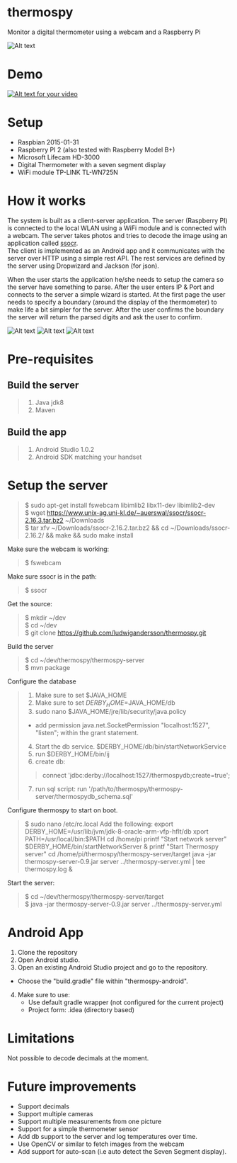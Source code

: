 thermospy
=========
Monitor a digital thermometer using a webcam and a Raspberry Pi

![Alt text](../docs/docs/gfx/thermospy.jpg "Thermospy in action")

Demo
========
[![Alt text for your video](http://img.youtube.com/vi/Le5CVlUJAuE/0.jpg)](http://www.youtube.com/watch?v=Le5CVlUJAuE)

Setup
========
  * Raspbian 2015-01-31
  * Raspberry PI 2 (also tested with Raspberry Model B+)
  * Microsoft Lifecam HD-3000
  * Digital Thermometer with a seven segment display
  * WiFi module TP-LINK TL-WN725N

How it works
============
The system is built as a client-server application. The server (Raspberry PI) is connected to the local WLAN using a WiFi module and is connected with a webcam. The server takes photos and tries to decode the image using an application called [ssocr](https://www.unix-ag.uni-kl.de/~auerswal/ssocr/). 
<br />
The client is implemented as an Android app and it communicates with the server over HTTP using a simple rest API. The rest services are defined by the server using Dropwizard and Jackson (for json).

When the user starts the application he/she needs to setup the camera so the server have something to parse. After the user enters IP & Port and connects to the server a simple wizard is started. At the first page the user needs to specify a boundary (around the display of the thermometer) to make life a bit simpler for the server. After the user confirms the boundary the server will return the parsed digits and ask the user to confirm. 

![Alt text](../docs/docs/gfx/setup.png "Server setup") ![Alt text](../docs/docs/gfx/bounds.png "Specify bounds") ![Alt text](../docs/docs/gfx/confirm.png "Confirm temperature")

Pre-requisites
===============
  
## Build the server
  > 1. Java jdk8
  > 2. Maven
  
## Build the app
  > 1. Android Studio 1.0.2
  > 2. Android SDK matching your handset
  
Setup the server
================
 > $ sudo apt-get install fswebcam libimlib2 libx11-dev libimlib2-dev<br />
 > $ wget https://www.unix-ag.uni-kl.de/~auerswal/ssocr/ssocr-2.16.3.tar.bz2 ~/Downloads<br />
 > $ tar xfv ~/Downloads/ssocr-2.16.2.tar.bz2 && cd ~/Downloads/ssocr-2.16.2/ && make && sudo make install<br />
  
Make sure the webcam is working:<br />
 > $ fswebcam

Make sure ssocr is in the path:<br />
 > $ ssocr<br />

Get the source:<br />
>  $ mkdir ~/dev<br />
>  $ cd ~/dev<br />
>  $ git clone https://github.com/ludwigandersson/thermospy.git<br />

Build the server
>  $ cd ~/dev/thermospy/thermospy-server <br />
>  $ mvn package <br />

Configure the database
> 1. Make sure to set $JAVA_HOME
> 2. Make sure to set $DERBY_HOME=$JAVA_HOME/db
> 3. sudo nano $JAVA_HOME/jre/lib/security/java.policy
>   - add permission java.net.SocketPermission "localhost:1527", "listen"; within the grant statement.
> 4. Start the db service. $DERBY_HOME/db/bin/startNetworkService
> 5. run $DERBY_HOME/bin/ij
> 6. create db:
>   > connect 'jdbc:derby://localhost:1527/thermospydb;create=true';
> 7. run sql script:
>     run '/path/to/thermospy/thermospy-server/thermospydb_schema.sql' 

Configure thermospy to start on boot.
 > $ sudo nano /etc/rc.local 
Add the following:
  > export DERBY_HOME=/usr/lib/jvm/jdk-8-oracle-arm-vfp-hflt/db
  > xport PATH=/usr/local/bin:$PATH
  > cd /home/pi
  > printf "Start network server"
  > $DERBY_HOME/bin/startNetworkServer &
  > printf "Start Thermospy server"
  > cd /home/pi/thermospy/thermospy-server/target
  > java -jar thermospy-server-0.9.jar server ../thermospy-server.yml | tee thermospy.log &


Start the server:
>  $ cd ~/dev/thermospy/thermospy-server/target <br />
>  $ java -jar thermospy-server-0.9.jar server ../thermospy-server.yml  <br />


Android App
===========
 1. Clone the repository
 2. Open Android studio.
 3. Open an existing Android Studio project and go to the repository.
   - Choose the "build.gradle" file within "thermospy-android".
 4. Make sure to use:
    - Use default gradle wrapper (not configured for the current project)
    - Project form: .idea (directory based)

Limitations
===========
  Not possible to decode decimals at the moment.<br />

Future improvements
===================
  * Support decimals
  * Support multiple cameras
  * Support multiple measurements from one picture
  * Support for a simple thermometer sensor 
  * Add db support to the server and log temperatures over time.
  * Use OpenCV or similar to fetch images from the webcam
  * Add support for auto-scan (i.e auto detect the Seven Segment display).






